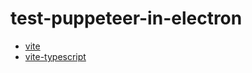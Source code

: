 # test-puppeteer-in-electron

- [vite](https://github.com/takuyahara/test-puppeteer-in-electron/commit/c41664b84d524ab3e06e9d39f4fae197d6575707)
- [vite-typescript](https://github.com/takuyahara/test-puppeteer-in-electron/commit/fa0c94355d4b18ebd88d341a4fe75b4f8cd18fad)
